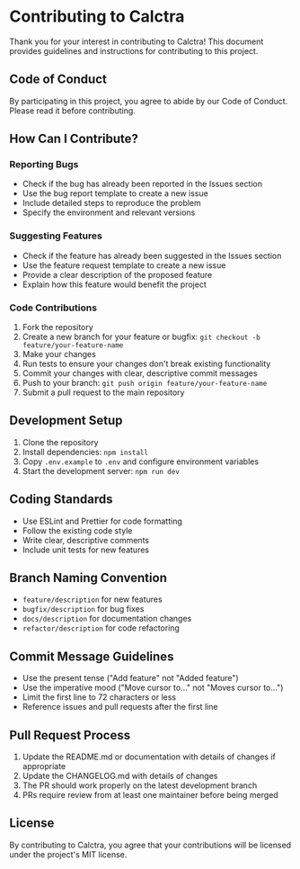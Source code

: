 # Contributing to Calctra

Thank you for your interest in contributing to Calctra! This document provides guidelines and instructions for contributing to this project.

## Code of Conduct

By participating in this project, you agree to abide by our Code of Conduct. Please read it before contributing.

## How Can I Contribute?

### Reporting Bugs

- Check if the bug has already been reported in the Issues section
- Use the bug report template to create a new issue
- Include detailed steps to reproduce the problem
- Specify the environment and relevant versions

### Suggesting Features

- Check if the feature has already been suggested in the Issues section
- Use the feature request template to create a new issue
- Provide a clear description of the proposed feature
- Explain how this feature would benefit the project

### Code Contributions

1. Fork the repository
2. Create a new branch for your feature or bugfix: `git checkout -b feature/your-feature-name`
3. Make your changes
4. Run tests to ensure your changes don't break existing functionality
5. Commit your changes with clear, descriptive commit messages
6. Push to your branch: `git push origin feature/your-feature-name`
7. Submit a pull request to the main repository

## Development Setup

1. Clone the repository
2. Install dependencies: `npm install`
3. Copy `.env.example` to `.env` and configure environment variables
4. Start the development server: `npm run dev`

## Coding Standards

- Use ESLint and Prettier for code formatting
- Follow the existing code style
- Write clear, descriptive comments
- Include unit tests for new features

## Branch Naming Convention

- `feature/description` for new features
- `bugfix/description` for bug fixes
- `docs/description` for documentation changes
- `refactor/description` for code refactoring

## Commit Message Guidelines

- Use the present tense ("Add feature" not "Added feature")
- Use the imperative mood ("Move cursor to..." not "Moves cursor to...")
- Limit the first line to 72 characters or less
- Reference issues and pull requests after the first line

## Pull Request Process

1. Update the README.md or documentation with details of changes if appropriate
2. Update the CHANGELOG.md with details of changes
3. The PR should work properly on the latest development branch
4. PRs require review from at least one maintainer before being merged

## License

By contributing to Calctra, you agree that your contributions will be licensed under the project's MIT license. 
